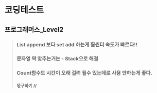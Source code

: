 # 코딩테스트

## 프로그래머스_Level2
> ### List append 보다 set add 하는게 훨씬더 속도가 빠르다!!
> ### 문자열 짝 맞추는거는 - Stack으로 해결
> ### Count함수도 시간이 오래 걸려 될수 있는데로 사용 안하는게 좋다.
> #### 몫구하기 //
